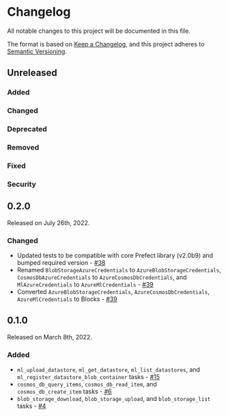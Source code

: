 # Changelog

All notable changes to this project will be documented in this file.

The format is based on [Keep a Changelog](https://keepachangelog.com/en/1.0.0/),
and this project adheres to [Semantic Versioning](https://semver.org/spec/v2.0.0.html).

## Unreleased

### Added

### Changed

### Deprecated

### Removed

### Fixed

### Security

## 0.2.0

Released on July 26th, 2022.

### Changed

- Updated tests to be compatible with core Prefect library (v2.0b9) and bumped required version - [#38](https://github.com/PrefectHQ/prefect-azure/pull/38)
- Renamed `BlobStorageAzureCredentials` to `AzureBlobStorageCredentials`, `CosmosDbAzureCredentials` to `AzureCosmosDbCredentials`, and `MlAzureCredentials` to `AzureMlCredentials` - [#39](https://github.com/PrefectHQ/prefect-azure/pull/39)
- Converted `AzureBlobStorageCredentials`, `AzureCosmosDbCredentials`, `AzureMlCredentials` to Blocks - [#39](https://github.com/PrefectHQ/prefect-azure/pull/39)

## 0.1.0

Released on March 8th, 2022.

### Added

- `ml_upload_datastore`, `ml_get_datastore`, `ml_list_datastores`, and `ml_register_datastore_blob_container` tasks - [#15](https://github.com/PrefectHQ/prefect-azure/pull/15)
- `cosmos_db_query_items`, `cosmos_db_read_item`, and `cosmos_db_create_item` tasks - [#6](https://github.com/PrefectHQ/prefect-azure/pull/6)
- `blob_storage_download`, `blob_storage_upload`, and `blob_storage_list` tasks - [#4](https://github.com/PrefectHQ/prefect-azure/pull/4)
